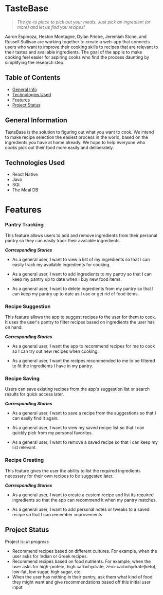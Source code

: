 # TasteBase
> *The go-to place to pick out your meals. Just pick an ingredient (or more) and let us find you recipes!*

Aaron Espinoza, Heston Montagne, Dylan Priebe, Jeremiah Stone, and Russell Sullivan are working together to create a web-app that connects users who want to improve their cooking skills to recipes that are relevant to their tastes and available ingredients. The goal of the app is to make cooking feel easier for aspiring cooks who find the process daunting by simplifying the research step.

## Table of Contents
* [General Info](#general-information)
* [Technologies Used](#technologies-used)
* [Features](#features)
* [Project Status](#project-status)
<!-- * [Room for Improvement](#room-for-improvement) -->
<!-- * [Acknowledgements](#acknowledgements) -->
<!-- * [License](#license) -->


## General Information
TasteBase is the solution to figuring out what you want to cook. We intend to make recipe selection the easiest process in the world, based on the ingredients you have at home already.
We hope to help everyone who cooks pick out their food more easily and deliberately. 


## Technologies Used
- React Native
- Java
- SQL
- The Meal DB


# Features

### Pantry Tracking
This feature allows users to add and remove ingredients from their personal pantry so they can easily track their available ingredients. 

***Corresponding Stories***

- As a general user, I want to view a list of my ingredients so that I can easily track my available ingredients for cooking. 

- As a general user, I want to add ingredients to my pantry so that I can keep my pantry up to date when I buy new food items. 

- As a general user, I want to delete ingredients from my pantry so that I can keep my pantry up to date as I use or get rid of food items.


### Recipe Suggestion
This feature allows the app to suggest recipes to the user for them to cook. It uses the user's pantry to filter recipes based on ingredients the user has on hand. 

***Corresponding Stories***

- As a general user, I want the app to recommend recipes for me to cook so I can try out new recipes when cooking.

- As a general user, I want the recipes recommended to me to be filtered to fit the ingredients I have in my pantry. 

### Recipe Saving
Users can save existing recipes from the app's suggestion list or search results for quick access later.

***Corresponding Stories***

- As a general user, I want to save a recipe from the suggestions so that I can easily find it again.

- As a general user, I want to view my saved recipe list so that I can quickly pick from my personal favorites.

- As a general user, I want to remove a saved recipe so that I can keep my list relevant.

### Recipe Creating
This feature gives the user the ability to list the required ingredients necessary for their own recipes to be suggested later.

***Corresponding Stories***

- As a general user, I want to create a custom recipe and list its required ingredients so that the app can recommend it when my pantry matches.

- As a general user, I want to add personal notes or tweaks to a saved recipe so that I can remember improvements.


## Project Status
Project is: _in progress_


<!-- ## Room for Improvement
Include areas you believe need improvement / could be improved. Also add TODOs for future development.

Room for improvement:
- Improvement to be done 1
- Improvement to be done 2

To do:
- Feature to be added 1
- Feature to be added 2 -->

- Recommend recipes based on different cultures. For example, when the user asks for Indian or Greek recipes.
- Recommend recipes based on food nutrients. For example, when the user asks for high-protein, high carbohydrate, zero-carbohydrate(keto), low-fat, low sugar, high sugar, etc.
- When the user has nothing in their pantry, ask them what kind of food they might want and give recommendations based off this initial user input


<!-- ## Acknowledgements
Give credit here.
- This project was inspired by...
- This project was based on [this tutorial](https://www.example.com).
- Many thanks to... -->



<!-- Optional -->
<!-- ## License -->
<!-- This project is open source and available under the [... License](). -->

<!-- You don't have to include all sections - just the one's relevant to your project -->